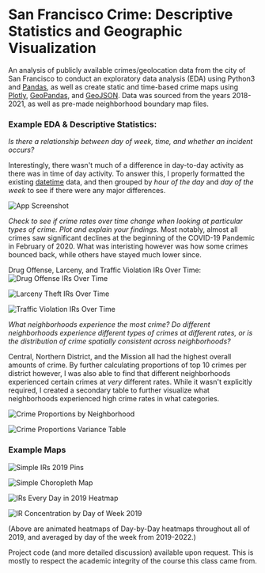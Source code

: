 
# San Francisco Crime: Descriptive Statistics and Geographic Visualization


An analysis of publicly available crimes/geolocation data from the city of San Francisco to conduct an exploratory 
data analysis (EDA) using Python3 and [Pandas](https://pandas.pydata.org/pandas-docs/stable/user_guide/index.html#user-guide), as well as create static and time-based crime maps using [Plotly](https://plotly.com/python/), [GeoPandas](https://geopandas.org/en/stable/docs/reference/api/geopandas.GeoDataFrame.html#geopandas.GeoDataFrame), and [GeoJSON](https://geojson.org/). Data was sourced 
from the years 2018-2021, as well as pre-made neighborhood boundary map files.


### Example EDA & Descriptive Statistics: 
*Is there a relationship between day of week, time, and whether an incident occurs?*

Interestingly, there wasn't much of a difference in day-to-day 
activity as there was in time of day activity. To answer this, 
I properly formatted the existing [datetime](https://pandas.pydata.org/docs/reference/api/pandas.to_datetime.html) data, 
and then grouped by *hour of the day* and *day of the week* to see if there were any major differences. 

![App Screenshot](https://github.com/kch0p/Legal-Studies-123-Problem-Set-1/blob/main/readme_files/images/hour_of_day_chart.png)



*Check to see if crime rates over time change when looking at particular types of crime. Plot and explain your findings.*
Most notably, almost all crimes saw significant declines at the beginning of the COVID-19 Pandemic in February of 2020. What was interisting however
was how some crimes bounced back, while others have stayed much lower since. 

Drug Offense, Larceny, and Traffic Violation IRs Over Time:
![Drug Offense IRs Over Time](https://github.com/kch0p/Legal-Studies-123-Problem-Set-1/blob/main/readme_files/images/drug_offenses_over_time.png)

![Larceny Theft IRs Over Time](https://github.com/kch0p/Legal-Studies-123-Problem-Set-1/blob/main/readme_files/images/larceny_theft_over_time.png)

![Traffic Violation IRs Over Time](https://github.com/kch0p/Legal-Studies-123-Problem-Set-1/blob/main/readme_files/images/traffic_violations_over_time.png)

*What neighborhoods experience the most crime? Do different neighborhoods experience different types of crimes at different rates, or is the distribution of crime spatially consistent across neighborhoods?*


Central, Northern District, and the Mission all had the highest overall amounts of crime. By further calculating proportions of top 10 crimes per district however, 
I was also able to find that different neighborhoods experienced certain crimes at *very* different rates. While it wasn't
explicitly required, I created a secondary table to further visualize what neighborhoods
experienced high crime rates in what categories. 

![Crime Proportions by Neighborhood](https://github.com/kch0p/Legal-Studies-123-Problem-Set-1/blob/main/readme_files/images/crime_by_neighborhood.png)

![Crime Proportions Variance Table](https://github.com/kch0p/Legal-Studies-123-Problem-Set-1/blob/main/readme_files/images/crime_proportions_by_neighborhood.png)


### Example Maps 

![Simple IRs 2019 Pins](https://github.com/kch0p/Legal-Studies-123-Problem-Set-1/blob/main/readme_files/images/simple_crimes_map.png)

![Simple Choropleth Map](https://github.com/kch0p/Legal-Studies-123-Problem-Set-1/blob/main/readme_files/images/sf_ir_choropleth(1).png)

![IRs Every Day in 2019 Heatmap](https://github.com/kch0p/Legal-Studies-123-Problem-Set-1/blob/main/readme_files/images/example%20day-day%20ir%20heatmap%202019.gif)

![IR Concentration by Day of Week 2019](https://github.com/kch0p/Legal-Studies-123-Problem-Set-1/blob/main/readme_files/images/day_of_week_ir_heatmap.gif)

(Above are animated heatmaps of Day-by-Day heatmaps throughout all of 2019, and averaged by day of the week from 2019-2022.)





Project code (and more detailed discussion) available upon request. This is mostly to respect the academic integrity of the course this class came from. 
